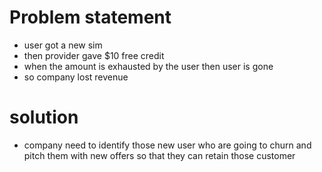 # Problem statement

* user got a new sim 
* then provider gave $10 free credit 
* when the amount is exhausted by the user then user is gone
* so company lost revenue



# solution

* company need to identify those new user who are going to churn and pitch them with new offers so that they can retain those customer
